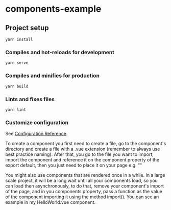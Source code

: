 # components-example

## Project setup
```
yarn install
```

### Compiles and hot-reloads for development
```
yarn serve
```

### Compiles and minifies for production
```
yarn build
```

### Lints and fixes files
```
yarn lint
```

### Customize configuration
See [Configuration Reference](https://cli.vuejs.org/config/).


To create a component you first need to create a file, go to the component's directory and create a file with a .vue extension (remember to always use best practice naming).
After that, you go to the file you want to import, import the component and reference it on the component property of the export default, then you just need to place it on your page e.g. "<yourComponent></yourComponent>"

You might also use components that are rendered once in a while. In a large scale project, it will be a long wait until all your components load, so you can load then asynchronously, to do that, remove your component's import of the page, and in you components property, pass a function as the value of the component importing it using the method import(). You can see an example in my HelloWorld.vue component.  